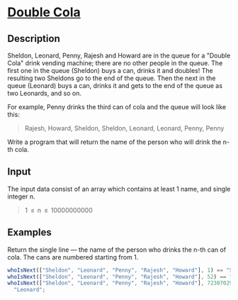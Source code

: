 # [Double Cola](https://www.codewars.com/kata/double-cola)

## Description

Sheldon, Leonard, Penny, Rajesh and Howard are in the queue for a "Double Cola" drink vending machine; there are no other people in the queue. The first one in the queue (Sheldon) buys a can, drinks it and doubles! The resulting two Sheldons go to the end of the queue. Then the next in the queue (Leonard) buys a can, drinks it and gets to the end of the queue as two Leonards, and so on.

For example, Penny drinks the third can of cola and the queue will look like this:

> Rajesh, Howard, Sheldon, Sheldon, Leonard, Leonard, Penny, Penny

Write a program that will return the name of the person who will drink the n-th cola.

## Input

The input data consist of an array which contains at least 1 name, and single integer n.

> 1  ≤  n  ≤  10000000000

## Examples

Return the single line — the name of the person who drinks the n-th can of cola. The cans are numbered starting from 1.

```js
whoIsNext(["Sheldon", "Leonard", "Penny", "Rajesh", "Howard"], 1) == "Sheldon";
whoIsNext(["Sheldon", "Leonard", "Penny", "Rajesh", "Howard"], 52) == "Penny";
whoIsNext(["Sheldon", "Leonard", "Penny", "Rajesh", "Howard"], 7230702951) ==
  "Leonard";
```
